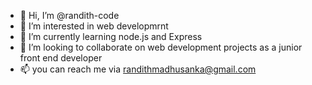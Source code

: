 - 👋 Hi, I’m @randith-code
- 👀 I’m interested in web developmrnt
- 🌱 I’m currently learning node.js and Express
- 💞️ I’m looking to collaborate on web development projects as a junior front end developer
- 📫 you can reach me via randithmadhusanka@gmail.com

<!---
randith-code/randith-code is a ✨ special ✨ repository because its `README.md` (this file) appears on your GitHub profile.
You can click the Preview link to take a look at your changes.
--->
